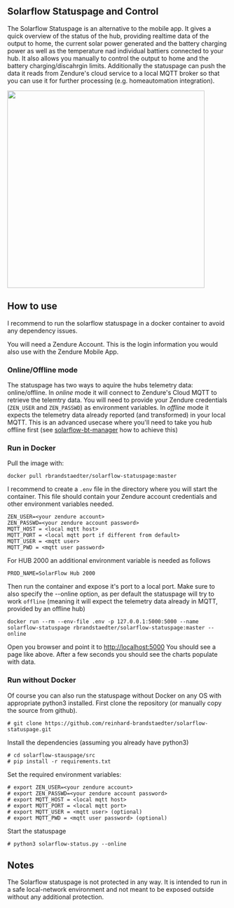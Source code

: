 ## Solarflow Statuspage and Control

The Solarflow Statuspage is an alternative to the mobile app. It gives a quick overview of the status of the hub, providing realtime data of the output to home, the current solar power generated and the battery charging power as well as the temperature nad individual battiers connected to your hub.
It also allows you manually to control the output to home and the battery charging/discahrgin limits.
Additionally the statuspage can push the data it reads from Zendure's cloud service to a local MQTT broker so that you can use it for further processing (e.g. homeautomation integration).

<img src="/img/statuspage.png" width="450px" />


## How to use

I recommend to run the solarflow statuspage in a docker container to avoid any dependency issues.

You will need a Zendure Account. This is the login information you would also use with the Zendure Mobile App.

### Online/Offline mode
The statuspage has two ways to aquire the hubs telemetry data: online/offline.
In *online* mode it will connect to Zendure's Cloud MQTT to retrieve the telemtry data. You will need to provide your Zendure credentials (```ZEN_USER``` and ```ZEN_PASSWD```) as environment variables.
In *offline* mode it expects the telemetry data already reported (and transformed) in your local MQTT. This is an advanced usecase where you'll need to take you hub offline first (see [solarflow-bt-manager](https://github.com/reinhard-brandstaedter/solarflow-bt-manager) how to achieve this) 

### Run in Docker

Pull the image with:
```
docker pull rbrandstaedter/solarflow-statuspage:master
```

I recommend to create a ```.env``` file in the directory where you will start the container. This file should contain your Zendure account credentials and other environment variables needed.

```
ZEN_USER=<your zendure account>
ZEN_PASSWD=<your zendure account password>
MQTT_HOST = <local mqtt host>
MQTT_PORT = <local mqtt port if different from default>
MQTT_USER = <mqtt user>
MQTT_PWD = <mqtt user password>
```

For HUB 2000 an additional environment variable is needed as follows

```
PROD_NAME=SolarFlow Hub 2000
```

Then run the container and expose it's port to a local port. Make sure to also specify the --online option, as per default the statuspage will try to work ```offline``` (meaning it will expect the telemetry data already in MQTT, provided by an offline hub)

```
docker run --rm --env-file .env -p 127.0.0.1:5000:5000 --name solarflow-statuspage rbrandstaedter/solarflow-statuspage:master --online
```

Open you browser and point it to [http://localhost:5000](http://localhost:5000)
You should see a page like above. After a few seconds you should see the charts populate with data.

### Run without Docker

Of course you can also run the statuspage without Docker on any OS with appropriate python3 installed. First clone the repository (or manually copy the source from github).

```
# git clone https://github.com/reinhard-brandstaedter/solarflow-statuspage.git
```

Install the dependencies (assuming you already have python3)
```
# cd solarflow-stauspage/src
# pip install -r requirements.txt
```

Set the required environment variables:
```
# export ZEN_USER=<your zendure account>
# export ZEN_PASSWD=<your zendure account password>
# export MQTT_HOST = <local mqtt host> 
# export MQTT_PORT = <local mqtt port>
# export MQTT_USER = <mqtt user> (optional)
# export MQTT_PWD = <mqtt user password> (optional)
```

Start the statuspage
```
# python3 solarflow-status.py --online
```

## Notes
The Solarflow statuspage is not protected in any way. It is intended to run in a safe local-network environment and not meant to be exposed outside without any additional protection.
